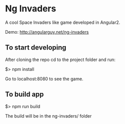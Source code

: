# Ng Invaders
A cool Space Invaders like game developed in Angular2.

Demo: http://angularguy.net/ng-invaders


## To start developing
After cloning the repo cd to the project folder and run:

$> npm install

Go to localhost:8080 to see the game.


## To build app

$> npm run build

The build will be in the ng-invaders/ folder